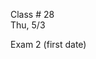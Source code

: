 
<div class="lecture2">
<div class="column_date">

Class # 28 <br>
Thu, 5/3

</div>

<div class="column_materials">
<p markdown="block">

Exam 2 (first date)

</p>
</div>

<div class="column_assign">
<p markdown="block">


</p>
</div>

</div>
